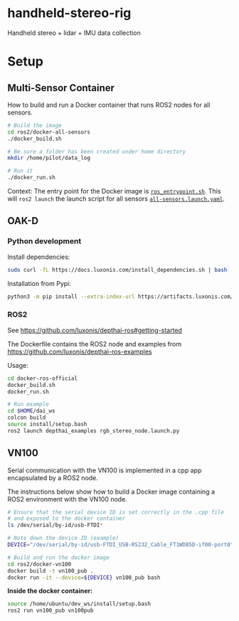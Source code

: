 # handheld-stereo-rig

Handheld stereo + lidar + IMU data collection

# Setup

## Multi-Sensor Container

How to build and run a Docker container that runs ROS2 nodes for all sensors.

```sh
# Build the image
cd ros2/docker-all-sensors
./docker_build.sh

# Be sure a folder has been created under home directory
mkdir /home/pilot/data_log

# Run it
./docker_run.sh
```

Context:
The entry point for the Docker image is [`ros_entrypoint.sh`](ros2/docker-all-sensors/ros_entrypoint.sh).
This will `ros2 launch` the launch script for all sensors [`all-sensors.launch.yaml`](ros2/launch/all-sensors.launch.yaml).

## OAK-D

### Python development

Install dependencies:

```sh
sudo curl -fL https://docs.luxonis.com/install_dependencies.sh | bash
```

Installation from Pypi:
```sh
python3 -m pip install --extra-index-url https://artifacts.luxonis.com/artifactory/luxonis-python-snapshot-local/ depthai
```

### ROS2

See https://github.com/luxonis/depthai-ros#getting-started

The Dockerfile contains the ROS2 node and examples from https://github.com/luxonis/depthai-ros-examples

Usage:

```sh
cd docker-ros-official
docker_build.sh
docker_run.sh

# Run example
cd $HOME/dai_ws
colcon build
source install/setup.bash
ros2 launch depthai_examples rgb_stereo_node.launch.py
```

## VN100

Serial communication with the VN100 is implemented in a cpp app encapsulated
by a ROS2 node.

The instructions below show how to build a Docker image containing
a ROS2 environment with the VN100 node.


```sh
# Ensure that the serial device ID is set correctly in the .cpp file
# and exposed to the docker container
ls /dev/serial/by-id/usb-FTDI*

# Note down the device ID (example)
DEVICE="/dev/serial/by-id/usb-FTDI_USB-RS232_Cable_FT1WD85D-if00-port0"

# Build and run the docker image
cd ros2/docker-vn100
docker build -t vn100_pub .
docker run -it --device=${DEVICE} vn100_pub bash
```

**Inside the docker container:**

```sh
source /home/ubuntu/dev_ws/install/setup.bash
ros2 run vn100_pub vn100pub
```

